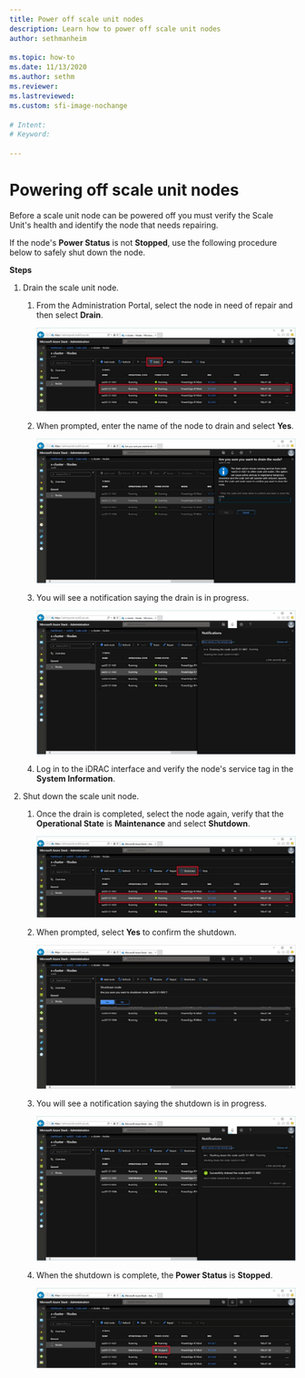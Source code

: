 ```yaml
---
title: Power off scale unit nodes
description: Learn how to power off scale unit nodes
author: sethmanheim

ms.topic: how-to
ms.date: 11/13/2020
ms.author: sethm
ms.reviewer: 
ms.lastreviewed: 
ms.custom: sfi-image-nochange

# Intent: 
# Keyword: 

---
```


# Powering off scale unit nodes

Before a scale unit node can be powered off you must verify the Scale
Unit\'s health and identify the node that needs repairing.

If the node\'s **Power Status** is not **Stopped**, use the following
procedure below to safely shut down the node.

**Steps**

1.  Drain the scale unit node.

    1.  From the Administration Portal, select the node in need of
        repair and then select **Drain**.

        ![Screenshot that shows the 'Administration' page with the 'Drain' action selected and a node highlighted.](media/image-23.png)
        
    1.  When prompted, enter the name of the
        node to drain and select **Yes**.

        ![Screenshot that shows the 'Administration - Nodes' page.](media/image-24.png)
    
    1.  You will see a notification saying the drain is in progress.
    
        ![Screenshot that shows the 'Administration - Nodes' page with the drain notification displayed.](media/image-25.png)
        
    1.  Log in to the iDRAC interface and verify the node\'s service tag in the **System Information**.
    

2.  Shut down the scale unit node.

    1.  Once the drain is completed, select the node again, verify that
        the **Operational State** is **Maintenance** and select **Shutdown**.

        ![Screenshot that shows the 'Administration - Nodes' page with a node and the 'Shutdown' action selected.](media/image-26.png)
        
    1.  When prompted, select **Yes** to confirm the shutdown.
    
        ![Screenshot that shows the 'Administration - Nodes' page with the 'Shutdown node' dialog displayed.](media/image-27.png)
        
    1.  You will see a notification saying
        the shutdown is in progress.

        ![Screenshot that shows the 'Administration - Nodes' page with the shutdown in progress dialog displayed.](media/image-28.png)
    
    1.  When the shutdown is complete, the **Power Status** is **Stopped**.
    
        ![Screenshot that shows the 'Administration - Nodes' page with a node selected and 'Stopped' highlighted for the 'Power Status'.](media/image-29.png)
        